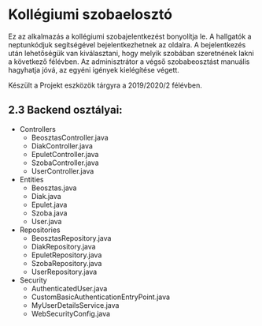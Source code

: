# Kollégiumi szobaelosztó
Ez az alkalmazás a kollégiumi szobajelentkezést bonyolítja le. A hallgatók a neptunkódjuk segítségével bejelentkezhetnek az oldalra. A bejelentkezés után lehetőségük van kiválasztani, hogy melyik szobában szeretnének lakni a következő félévben. Az adminisztrátor a végső szobabeosztást manuális hagyhatja jóvá, az egyéni igények kielégítése végett.

Készült a Projekt eszközök tárgyra a 2019/2020/2 félévben.


## 2.3 Backend osztályai:

* Controllers
  * BeosztasController.java
  * DiakController.java
  * EpuletController.java
  * SzobaController.java
  * UserController.java
* Entities
  * Beosztas.java
  * Diak.java
  * Epulet.java
  * Szoba.java
  * User.java
* Repositories
  * BeosztasRepository.java
  * DiakRepository.java
  * EpuletRepository.java
  * SzobaRepository.java
  * UserRepository.java
* Security
  * AuthenticatedUser.java
  * CustomBasicAuthenticationEntryPoint.java
  * MyUserDetailsService.java
  * WebSecurityConfig.java
